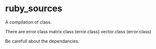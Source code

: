 ruby_sources
============

A compilation of class.

There are
error.class
matrix.class (error.class)
vector.class (error.class)

Be carefull about the dependancies.